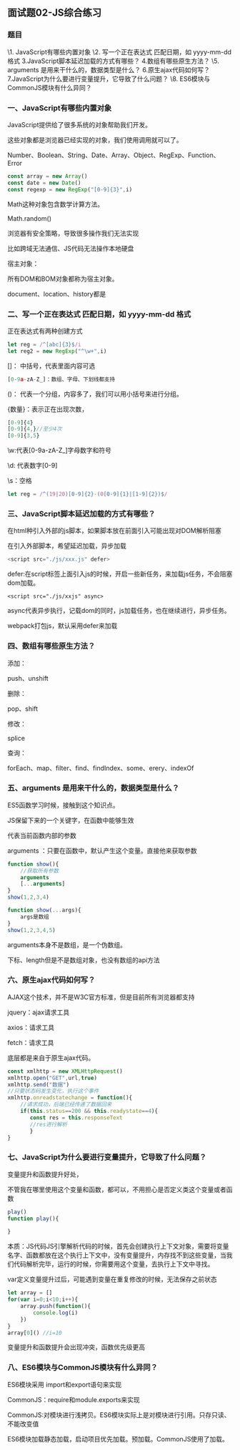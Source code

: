 ## 面试题02-JS综合练习

### 题目

\1. JavaScript有哪些内置对象
\2. 写一个正在表达式 匹配日期，如 yyyy-mm-dd 格式
3.JavaScript脚本延迟加载的方式有哪些？
4.数组有哪些原生方法？
\5. arguments 是用来干什么的，数据类型是什么？
 6.原生ajax代码如何写？
7.JavaScript为什么要进行变量提升，它导致了什么问题？
\8. ES6模块与CommonJS模块有什么异同？

### 一、JavaScript有哪些内置对象

JavaScript提供给了很多系统的对象帮助我们开发。

这些对象都是浏览器已经实现的对象，我们使用调用就可以了。

Number、Boolean、String、Date、Array、Object、RegExp、Function、Error

```js
const array = new Array()
const date = new Date()
const regexp = new RegExp("[0-9]{3}",i)
```

Math这种对象包含数学计算方法。

Math.random()

浏览器有安全策略，导致很多操作我们无法实现

比如跨域无法通信、JS代码无法操作本地硬盘

宿主对象：

所有DOM和BOM对象都称为宿主对象。

document、location、history都是

### 二、写一个正在表达式 匹配日期，如 yyyy-mm-dd 格式

正在表达式有两种创建方式

```js
let reg = /^[abc]{3}$/i
let reg2 = new RegExp("^\w+",i)
```

[]： 中括号，代表里面内容可选

```js
[0-9a-zA-Z_]：数组、字母、下划线都支持
```

()：  代表一个分组，内容多了，我们可以用小括号来进行分组。

{数量}：表示正在出现次数，

```js
[0-9]{4}
[0-9]{4,}//至少4次
[0-9]{3,5}
```

\w:代表[0-9a-zA-Z_]字母数字和符号

\d: 代表数字[0-9]

\s：空格

```js
let reg = /^(19|20)[0-9]{2}-(0[0-9]{1}|[1-9]{2})$/
```

### 三、JavaScript脚本延迟加载的方式有哪些？

在html种引入外部的js脚本，如果脚本放在前面引入可能出现对DOM解析阻塞

在引入外部脚本，希望延迟加载，异步加载

```js
<script src="./js/xxx.js" defer>
```

defer:在script标签上面引入js的时候，开启一些新任务，来加载js任务，不会阻塞dom加载。

```
<script src="./js/xxjs" async>
```

async代表异步执行，记载dom的同时，js加载任务，也在继续进行，异步任务。

webpack打包js，默认采用defer来加载



### 四、数组有哪些原生方法？

添加：

push、unshift

删除：

pop、shift

修改：

splice

查询：

forEach、map、filter、find、findIndex、some、erery、indexOf



### 五、arguments 是用来干什么的，数据类型是什么？

ES5函数学习时候，接触到这个知识点。

JS保留下来的一个关键字，在函数中能够生效

代表当前函数内部的参数

arguments ：只要在函数中，默认产生这个变量。直接他来获取参数

```js
function show(){
    //获取所有参数
	arguments
    [...arguments]
}
show(1,2,3,4)
```

```js
function show(...args){
    args是数组
}
show(1,2,3,4,5)
```

arguments本身不是数组，是一个伪数组。

下标、length但是不是数组对象，也没有数组的api方法

### 六、原生ajax代码如何写？

AJAX这个技术，并不是W3C官方标准，但是目前所有浏览器都支持

jquery：ajax请求工具

axios：请求工具

fetch：请求工具

底层都是来自于原生ajax代码。

```js
const xmlhttp = new XMLHttpRequest()
xmlhttp.open("GET",url,true)
xmlhttp.send("数据")
//只要状态码发生变化，执行这个事件
xmlhttp.onreadstatechange = function(){
    //请求成功，后端已经传递了数据回来
    if(this.status==200 && this.readystate==4){
       const res = this.responseText
       //res进行解析
       }
}
```



### 七、JavaScript为什么要进行变量提升，它导致了什么问题？

变量提升和函数提升好处，

不管我在哪里使用这个变量和函数，都可以，不用担心是否定义类这个变量或者函数

```js
play()
function play(){
    
}
```

本质：JS代码JS引擎解析代码的时候，首先会创建执行上下文对象，需要将变量名字、函数都放在这个执行上下文中，没有变量提升，内存找不到这些变量，当我们代码解析完毕，运行的时候，你需要用这个变量，去执行上下文中寻找。

var定义变量提升过后，可能遇到变量在重复修改的时候，无法保存之前状态

```js
let array = []
for(var i=0;i<10;i++){
    array.push(function(){
        console.log(i)
    })
}
array[0]() //i=10
```

变量提升和函数提升会出现冲突，函数优先级更高

### 八、ES6模块与CommonJS模块有什么异同？

ES6模块采用 import和export语句来实现

CommonJS：require和module.exports来实现

CommonJS:对模块进行浅拷贝。ES6模块实际上是对模块进行引用。只存只读、不能改变值

ES6模块加载静态加载，启动项目优先加载。预加载。CommonJS使用了加载。



